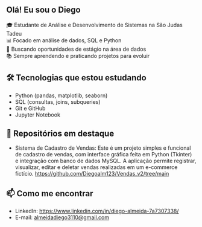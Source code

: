  ## Olá! Eu sou o Diego

🎓 Estudante de Análise e Desenvolvimento de Sistemas na São Judas Tadeu  
📊 Focado em análise de dados, SQL e Python  
🚀 Buscando oportunidades de estágio na área de dados  
📚 Sempre aprendendo e praticando projetos para evoluir

## 🛠️ Tecnologias que estou estudando
- Python (pandas, matplotlib, seaborn)
- SQL (consultas, joins, subqueries)
- Git e GitHub
- Jupyter Notebook

## 📂 Repositórios em destaque
- Sistema de Cadastro de Vendas: Este é um projeto simples e funcional de cadastro de vendas, com interface gráfica feita em Python (Tkinter) e integração com banco de dados MySQL. A aplicação permite registrar, visualizar, editar e deletar vendas realizadas em um e-commerce fictício. https://github.com/Diegoalm123/Vendas_v2/tree/main

## 📫 Como me encontrar
- LinkedIn: https://www.linkedin.com/in/diego-almeida-7a7307338/
- E-mail: almeidadiego3110@gmail.com
